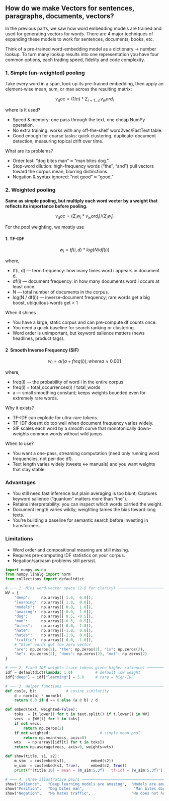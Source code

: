 ## How do we make Vectors for sentences, paragraphs, documents, vectors?

In the previous parts, we saw how word embedding models are trained and used for generating vectors for words.
There are 4 major techniques of expanding these models to work for sentences, documents, books, etc. 

Think of a pre-trained word-embedding model as a dictionary → number lookup.
To turn many lookup results into one representation you have four common options, each trading speed, fidelity and code complexity.

### 1. Simple (un-weighted) pooling

Take every word in a span, look up its pre-trained embedding, then apply an element-wise mean, sum, or max across the resulting matrix:

```math
v_doc = (1 / n) * Σ_{i=1…n} v_word_i  
```

where is it used?
- Speed & memory: one pass through the text, one cheap NumPy operation.
- No extra training: works with any off-the-shelf word2vec/FastText table.
- Good enough for coarse tasks: quick clustering, duplicate-document detection, measuring topical drift over time.

What are its problems?
- Order lost: “dog bites man” ≈ “man bites dog.”
- Stop-word dilution: high-frequency words (“the”, “and”) pull vectors toward the corpus mean, blurring distinctions.
- Negation & syntax ignored: “not good” ≈ “good.”


### 2. Weighted pooling

**Same as simple pooling, but multiply each word vector by a weight that reflects its importance before pooling.**

```math
v_doc = (Σ_i w_i * v_word_i) / (Σ_i w_i)  
```

For the pool weighting, we mostly use

#### 1. TF-IDF
```math
w_i = tf(i, d) * log(N / df(i))
```
where,
- tf(i, d) — term frequency: how many times word i appears in document d.
- df(i) — document frequency: in how many documents word i occurs at least once.
- N — total number of documents in the corpus.
- log(N / df(i)) — inverse-document frequency; rare words get a big boost, ubiquitous words get < 1

When it shines
- You have a large, static corpus and can pre-compute df counts once.
- You need a quick baseline for search ranking or clustering.
- Word order is unimportant, but keyword salience matters (news headlines, product tags).

#### 2 Smooth Inverse Frequency (SIF)
```math
w_i = a / (a + freq(i)); where a ≈ 0.001  
```

where,
- freq(i) — the probability of word i in the entire corpus
- freq(i) = total_occurrences(i) / total_words
- a — small smoothing constant; keeps weights bounded even for extremely rare words.

Why it exists?
- TF-IDF can explode for ultra-rare tokens.
- TF-IDF doesnt do too well when document frequency varies widely.
- SIF scales each word by a smooth curve that monotonically down-weights common words without wild jumps.

When to use?
- You want a one-pass, streaming computation (need only running word frequencies, not per-doc df).
- Text length varies widely (tweets ↔ manuals) and you want weights that stay stable.

### Advantages
- You still need fast inference but plain averaging is too blunt; Captures keyword salience (“quantum” matters more than “the”).
- Retains interpretability: you can inspect which words carried the weight.
- Document length varies wildly; weighting tames the bias toward long texts.
- You’re building a baseline for semantic search before investing in transformers.

### Limitations
- Word order and compositional meaning are still missing.
- Requires pre-computing IDF statistics on your corpus.
- Negation/sarcasm problems still persist.


```python
import numpy as np
from numpy.linalg import norm
from collections import defaultdict

# ─── 1. Mini word-vector space (2-D for clarity) ────────────────────────────────
WV = {
    "deep":     np.array([ 1.0,  0.0]),
    "learning": np.array([ 1.0,  0.0]),
    "models":   np.array([ 0.0,  1.0]),
    "amazing":  np.array([ 0.0,  1.0]),
    "dog":      np.array([ 0.5, -0.5]),
    "man":      np.array([-0.5,  0.5]),
    "bites":    np.array([ 0.0, -1.0]),
    "hate":     np.array([-1.0,  0.0]),
    "hates":    np.array([-1.0,  0.0]),
    "traffic":  np.array([ 0.0, -1.0]),
    # “Glue” words get the zero vector
    "are": np.zeros(2), "the": np.zeros(2), "is": np.zeros(2),
    "he":  np.zeros(2), "does": np.zeros(2), "not": np.zeros(2)
}

# ─── 2. Fixed IDF weights (rare tokens given higher salience) ──────────────────
idf = defaultdict(lambda: 1.0)          # default low weight
idf["deep"] = idf["learning"] = 5.0     # rare → high-IDF

# ─── 3. Helper functions ───────────────────────────────────────────────────────
def cos(a, b):             # cosine similarity
    d = norm(a) * norm(b)
    return 0.0 if d == 0 else (a @ b) / d

def embed(text, weighted=False):
    toks  = [t.lower() for t in text.split() if t.lower() in WV]
    vecs  = [WV[t] for t in toks]
    if not vecs:
        return np.zeros(2)
    if not weighted:                      # simple mean pool
        return np.mean(vecs, axis=0)
    wts   = np.array([idf[t] for t in toks])
    return np.average(vecs, axis=0, weights=wts)

def show(title, s1, s2):
    m_sim  = cos(embed(s1),           embed(s2))
    w_sim  = cos(embed(s1, True),     embed(s2, True))
    print(f"{title:10} — mean = {m_sim:5.3f}   tf-idf = {w_sim:5.3f}")

# ─── 4. Three illustrative pairs ───────────────────────────────────────────────
show("Salience",   "Deep learning models are amazing",  "Models are amazing")
show("Position",   "Dog bites man",                      "Man bites dog")
show("Negation",   "He hates traffic",                  "He does not hate traffic")

```
